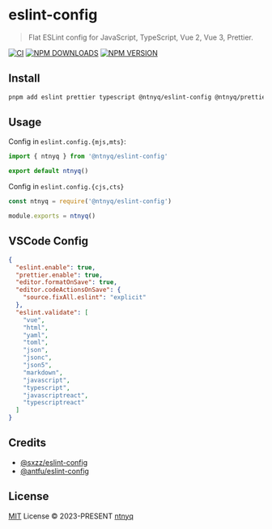 # eslint-config

> Flat ESLint config for JavaScript, TypeScript, Vue 2, Vue 3, Prettier.

[![CI](https://github.com/ntnyq/eslint-config/workflows/CI/badge.svg)](https://github.com/ntnyq/eslint-config/actions)
[![NPM DOWNLOADS](https://img.shields.io/npm/dy/@ntnyq/eslint-config)](https://www.npmjs.com/package/@ntnyq/eslint-config)
[![NPM VERSION](https://img.shields.io/npm/v/@ntnyq/eslint-config/latest.svg)](https://www.npmjs.com/package/@ntnyq/eslint-config/v/latest)

## Install

```bash
pnpm add eslint prettier typescript @ntnyq/eslint-config @ntnyq/prettier-config -D
```

## Usage

Config in `eslint.config.{mjs,mts}`:

```js
import { ntnyq } from '@ntnyq/eslint-config'

export default ntnyq()
```

Config in `eslint.config.{cjs,cts}`

```js
const ntnyq = require('@ntnyq/eslint-config')

module.exports = ntnyq()
```

## VSCode Config

```json
{
  "eslint.enable": true,
  "prettier.enable": true,
  "editor.formatOnSave": true,
  "editor.codeActionsOnSave": {
    "source.fixAll.eslint": "explicit"
  },
  "eslint.validate": [
    "vue",
    "html",
    "yaml",
    "toml",
    "json",
    "jsonc",
    "json5",
    "markdown",
    "javascript",
    "typescript",
    "javascriptreact",
    "typescriptreact"
  ]
}
```

## Credits

- [@sxzz/eslint-config](https://github.com/sxzz/eslint-config)
- [@antfu/eslint-config](https://github.com/antfu/eslint-config)

## License

[MIT](./LICENSE) License © 2023-PRESENT [ntnyq](https://github.com/ntnyq)
